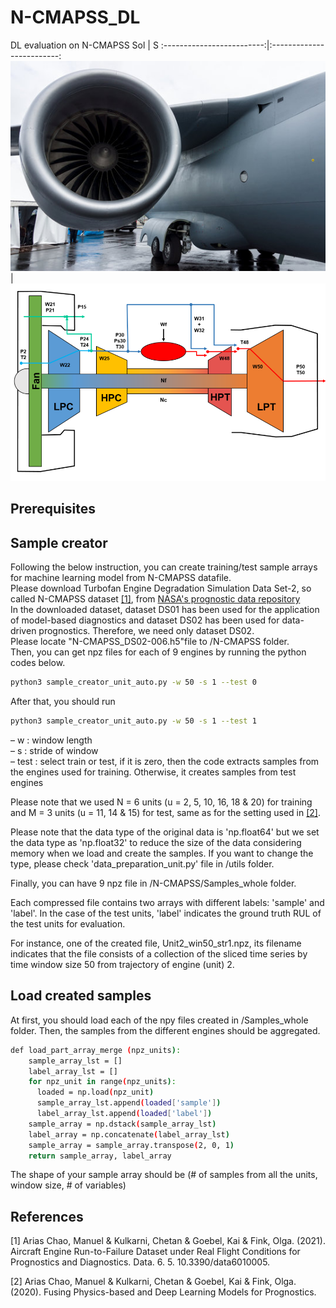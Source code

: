 # N-CMAPSS_DL
DL evaluation on N-CMAPSS
Sol            |  S
:-------------------------:|:-------------------------:
![](turbo_engine.jpg)  |  ![](cmapss.png)

## Prerequisites


## Sample creator
Following the below instruction, you can create training/test sample arrays for machine learning model from N-CMAPSS datafile. <br/>
Please download Turbofan Engine Degradation Simulation Data Set-2, so called N-CMAPSS dataset [[1]](#1), from [NASA's prognostic data repository](https://ti.arc.nasa.gov/tech/dash/groups/pcoe/prognostic-data-repository/) <br/>
In the downloaded dataset, dataset DS01 has been used for the application of model-based diagnostics and dataset DS02 has been used for data-driven prognostics.   Therefore, we need only dataset DS02. <br/> 
Please locate "N-CMAPSS_DS02-006.h5"file to /N-CMAPSS folder. <br/>
Then, you can get npz files for each of 9 engines by running the python codes below. 
```bash
python3 sample_creator_unit_auto.py -w 50 -s 1 --test 0
```
After that, you should run 
```bash
python3 sample_creator_unit_auto.py -w 50 -s 1 --test 1
```
&ndash;  w : window length <br/>
&ndash;  s : stride of window <br/>
&ndash;  test : select train or test, if it is zero, then the code extracts samples from the engines used for training. Otherwise, it creates samples from test engines<br/>

Please note that we used N = 6 units (u = 2, 5, 10, 16, 18 & 20) for training and M = 3  units (u = 11, 14 & 15) for test, same as for the setting used in [[2]](#2). <br/>

Please note that the data type of the original data is 'np.float64' but we set the data type as 'np.float32' to reduce the size of the data considering memory when we load and create the samples. If you want to change the type, please check 'data_preparation_unit.py' file in /utils folder.  <br/>

Finally, you can have 9 npz file in /N-CMAPSS/Samples_whole folder. <br/>

Each compressed file contains two arrays with different labels: 'sample' and 'label'. In the case of the test units, 'label' indicates the ground truth RUL of the test units for evaluation. 

For instance, one of the created file, Unit2_win50_str1.npz, its filename indicates that the file consists of a collection of the sliced time series by time window size 50 from trajectory of engine (unit) 2. <br/>

## Load created samples
At first, you should load each of the npy files created in /Samples_whole folder. Then, the samples from the different engines should be aggregated. 
```bash
def load_part_array_merge (npz_units):
    sample_array_lst = []
    label_array_lst = []
    for npz_unit in range(npz_units):
      loaded = np.load(npz_unit)
      sample_array_lst.append(loaded['sample'])
      label_array_lst.append(loaded['label'])
    sample_array = np.dstack(sample_array_lst)
    label_array = np.concatenate(label_array_lst)
    sample_array = sample_array.transpose(2, 0, 1)
    return sample_array, label_array
```
The shape of your sample array should be (# of samples from all the units, window size, # of variables)


## References
<a id="1">[1]</a> 
Arias Chao, Manuel & Kulkarni, Chetan & Goebel, Kai & Fink, Olga. (2021). Aircraft Engine Run-to-Failure Dataset under Real Flight Conditions for Prognostics and Diagnostics. Data. 6. 5. 10.3390/data6010005.

<a id="2">[2]</a> 
Arias Chao, Manuel & Kulkarni, Chetan & Goebel, Kai & Fink, Olga. (2020). Fusing Physics-based and Deep Learning Models for Prognostics. 


